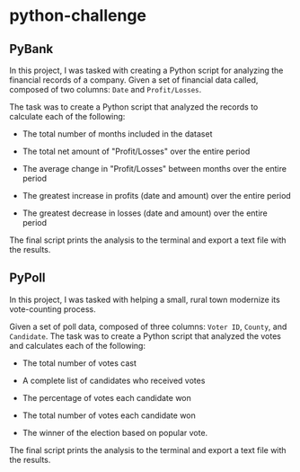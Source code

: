 # python-challenge

## PyBank

In this project, I was tasked with creating a Python script for analyzing the financial records of a company. Given a set of financial data called, composed of two columns: `Date` and `Profit/Losses`.

The task was to create a Python script that analyzed the records to calculate each of the following:

  * The total number of months included in the dataset

  * The total net amount of "Profit/Losses" over the entire period

  * The average change in "Profit/Losses" between months over the entire period

  * The greatest increase in profits (date and amount) over the entire period

  * The greatest decrease in losses (date and amount) over the entire period

The final script prints the analysis to the terminal and export a text file with the results.

## PyPoll

In this project, I was tasked with helping a small, rural town modernize its vote-counting process.

Given a set of poll data, composed of three columns: `Voter ID`, `County`, and `Candidate`. The task was to create a Python script that analyzed the votes and calculates each of the following:

  * The total number of votes cast

  * A complete list of candidates who received votes

  * The percentage of votes each candidate won

  * The total number of votes each candidate won

  * The winner of the election based on popular vote.

The final script prints the analysis to the terminal and export a text file with the results.

